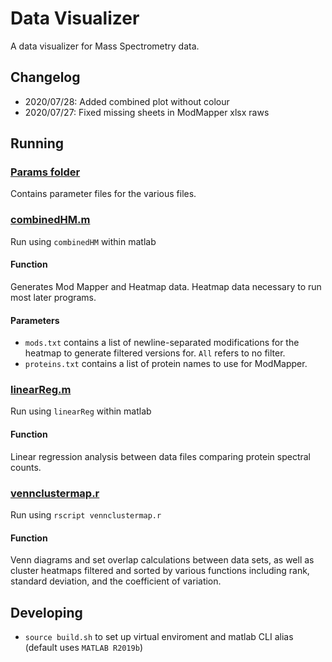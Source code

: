 # Data Visualizer

A data visualizer for Mass Spectrometry data.

## Changelog

* 2020/07/28: Added combined plot without colour
* 2020/07/27: Fixed missing sheets in ModMapper xlsx raws

## Running

### [Params folder](Params)

Contains parameter files for the various files.

### [combinedHM.m](combinedHM.m)

Run using `combinedHM` within matlab

#### Function

Generates Mod Mapper and Heatmap data. Heatmap data necessary to run most later programs.

#### Parameters

 * `mods.txt` contains a list of newline-separated modifications for the heatmap to generate filtered versions for. `All` refers to no filter.
 * `proteins.txt` contains a list of protein names to use for ModMapper.

### [linearReg.m](linearReg.m)

Run using `linearReg` within matlab

#### Function

Linear regression analysis between data files comparing protein spectral counts.

### [vennclustermap.r](vennclustermap.r)

Run using `rscript vennclustermap.r`

#### Function

Venn diagrams and set overlap calculations between data sets, as well as cluster heatmaps filtered and sorted by various functions including rank, standard deviation, and the coefficient of variation.

## Developing
 * `source build.sh` to set up virtual enviroment and matlab CLI alias (default uses `MATLAB R2019b`)
